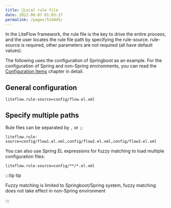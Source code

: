 ```yaml
---
title: 📕Local rule file
date: 2022-06-07 01:03:17
permalink: /pages/51ddd5/
---
```


In the LiteFlow framework, the rule file is the key to drive the entire process, and the user locates the rule file path by specifying the rule-source. rule-source is required, other parameters are not required (all have default values).

The following uses the configuration of Springboot as an example. For the configuration of Spring and non-Spring environments, you can read the [Configuration Items](/pages/b70ec8/) chapter in detail.



## General configuration

```properties
liteflow.rule-source=config/flow.el.xml
```

## Specify multiple paths

Rule files can be separated by `,` or `;`:

```properties
liteflow.rule-source=config/flow1.el.xml,config/flow2.el.xml,config/flow3.el.xml
```

You can also use Spring EL expressions for fuzzy matching to load multiple configuration files:

```properties
liteflow.rule-source=config/**/*.el.xml
```

:::tip tip

Fuzzy matching is limited to Springboot/Spring system, fuzzy matching does not take effect in non-Spring environment

:::
